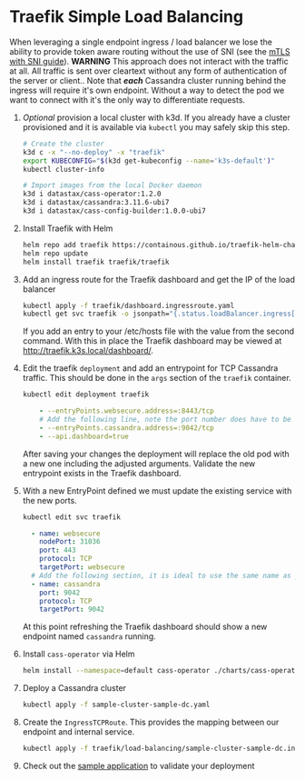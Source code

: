 # Traefik Simple Load Balancing

When leveraging a single endpoint ingress / load balancer we lose the ability to provide token aware routing without the use of SNI (see the [mTLS with SNI guide](../mtls-sni)). **WARNING** This approach does not interact with the traffic at all. All traffic is sent over cleartext without any form of authentication of the server or client.. Note that **_each_** Cassandra cluster running behind the ingress will require it's own endpoint. Without a way to detect the pod we want to connect with it's the only way to differentiate requests.

1. _Optional_ provision a local cluster with k3d. If you already have a cluster provisioned and it is available via `kubectl` you may safely skip this step.

   ```bash
   # Create the cluster
   k3d c -x "--no-deploy" -x "traefik"
   export KUBECONFIG="$(k3d get-kubeconfig --name='k3s-default')"
   kubectl cluster-info

   # Import images from the local Docker daemon
   k3d i datastax/cass-operator:1.2.0
   k3d i datastax/cassandra:3.11.6-ubi7
   k3d i datastax/cass-config-builder:1.0.0-ubi7
   ```

1. Install Traefik with Helm

   ```bash
   helm repo add traefik https://containous.github.io/traefik-helm-chart
   helm repo update
   helm install traefik traefik/traefik
   ```

1. Add an ingress route for the Traefik dashboard and get the IP of the load balancer

   ```bash
   kubectl apply -f traefik/dashboard.ingressroute.yaml
   kubectl get svc traefik -o jsonpath="{.status.loadBalancer.ingress[].ip} traefik.k3s.local"
   ```

   If you add an entry to your /etc/hosts file with the value from the second command. With this in place the Traefik dashboard may be viewed at http://traefik.k3s.local/dashboard/.

1. Edit the traefik `deployment` and add an entrypoint for TCP Cassandra traffic. This should be done in the `args` section of the `traefik` container.

    ```bash
    kubectl edit deployment traefik
    ```

    ```yaml
        - --entryPoints.websecure.address=:8443/tcp
        # Add the following line, note the port number does have to be 9042. The value "cassandra" is displayed in the Traefik UI and may also be customized
        - --entryPoints.cassandra.address=:9042/tcp
        - --api.dashboard=true
    ```

    After saving your changes the deployment will replace the old pod with a new one including the adjusted arguments. Validate the new entrypoint exists in the Traefik dashboard.

1. With a new EntryPoint defined we must update the existing service with the new ports.

    ```bash
    kubectl edit svc traefik
    ```

    ```yaml
      - name: websecure
        nodePort: 31036
        port: 443
        protocol: TCP
        targetPort: websecure
      # Add the following section, it is ideal to use the same name as your entrypoint. Additionally the port number MUST match
      - name: cassandra
        port: 9042
        protocol: TCP
        targetPort: 9042
    ```

    At this point refreshing the Traefik dashboard should show a new endpoint named `cassandra` running.

1. Install `cass-operator` via Helm

    ```bash
    helm install --namespace=default cass-operator ./charts/cass-operator-chart
    ```

1. Deploy a Cassandra cluster

    ```bash
    kubectl apply -f sample-cluster-sample-dc.yaml
    ```

1. Create the `IngressTCPRoute`. This provides the mapping between our endpoint and internal service.

    ```bash
    kubectl apply -f traefik/load-balancing/sample-cluster-sample-dc.ingressroutetcp.yaml
    ```

1. Check out the [sample application](../../sample-java-application) to validate your deployment
